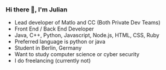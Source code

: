 ### Hi there 👋, I'm Julian

- Lead developer of Matlo and CC (Both Private Dev Teams)
- Front End / Back End Developer
- Java, C++, Python, Javascript, Node.js, HTML, CSS, Ruby
- Preferred language is python or java
- Student in Berlin, Germany
- Want to study computer science or cyber security
- I do freelancing (currently not)
